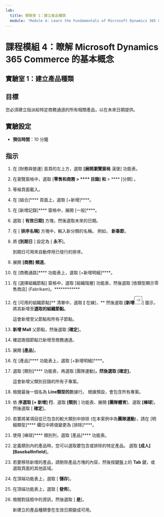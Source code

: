 ```yaml
---
lab:
  title: 實驗室 1：建立產品種類
  module: 'Module 4: Learn the Fundamentals of Microsoft Dynamics 365 Commerce'
---
```


# 課程模組 4：瞭解 Microsoft Dynamics 365 Commerce 的基本概念

## 實驗室 1：建立產品種類

## 目標

您必須建立指派給特定商務通道的所有相關產品，以在未來日期提供。 

## 實驗設定

   - **預估時間**：10 分鐘

## 指示

1.  在 [財務與營運] 首頁的左上方，選取 **[展開瀏覽窗格** 漢堡] 功能表。

2.  在瀏覽窗格中，選取 [**零售和商務 > **** 目錄] 和** > **** [分類] 。

3.  等候頁面載入。

4.  在 [組合]**** 頁面上，選取 [+新增]****。

5.  在 [新增記錄]**** 窗格中，展開 [一般]****。

6.  選取 [ **有效日期]** 方塊，然後選取未來的日期。

7.  在 [ **排序名稱]** 方塊中，輸入新分類的名稱。 例如， **新春節**。

8.  將 **[到期日** ] 設定為 [ **永不**]。

    到期日可用來自動停用已發行的排序。

9.  展開 **[商務] 頻道**。

10. 在 [商務通路]**** 功能表上，選取 [+新增明細]****。

11. 在 [選擇組織節點] 窗格中，選取 [組織階層] 功能表，然後選取 [依類型顯示零售商店] (Fabrikam)。************

12. 在 [可用的組織節點]** 清單中，選取 **[** 在線]，** 然後選取 **[新增**![圖片 15](./media/04-learn-the-fundamentals-of-dynamics-365-commerce-17.png)] 圖示，將其新增至**選取的組織節點**。

    這會新增至父節點和所有子節點。

13. **新增 Mall** 父節點，然後選取 [**確定**]。

14. 確認兩個節點已新增至商務通道。

15. 展開 **[產品**]。

16. 在 [產品]**** 功能表上，選取 [+新增明細]****。

17. 選取 [類別]**** 功能表，再選取 [團隊運動]****，然後選取 [確定]****。

    這會新增父類別目錄的所有子專案。

18. 檢閱最後一個名為 **Line類型的**數據行。 根據預設，會包含所有專案。

19. 依 **序選取 [+ 新增] 行**、選取 **[類別** ] 功能表、展開 **[團隊體育**]、選取 **[棒球**]，然後選取 [ **確定**]。

20. 若要將某項目從已包含的較大類別中排除 (在本案例中為**團隊運動**)，請在 [明細類型]**** 欄位中將值變更為 [排除]****。

21. 使用 [棒球]**** 類別列，選取 [產品]**** 功能表。

22. 定義類別內的產品時，您可以選取要包含或排除的特定產品。 選取 **[成人][BaseballInfield**]。

23. 若要移除新增的產品，請刪除產品方塊的內容，然後按鍵盤上的 **Tab** 鍵，或選取頁面的其他區域。

24. 在頂端功能表上，選取 [ **儲存**]。

25. 在頂端功能表上，選取 [ **發佈**]。

26. 檢閱對話框中的資訊，然後選取 [ **是**]。

    新建立的產品種類會在生效日期變成可用。

